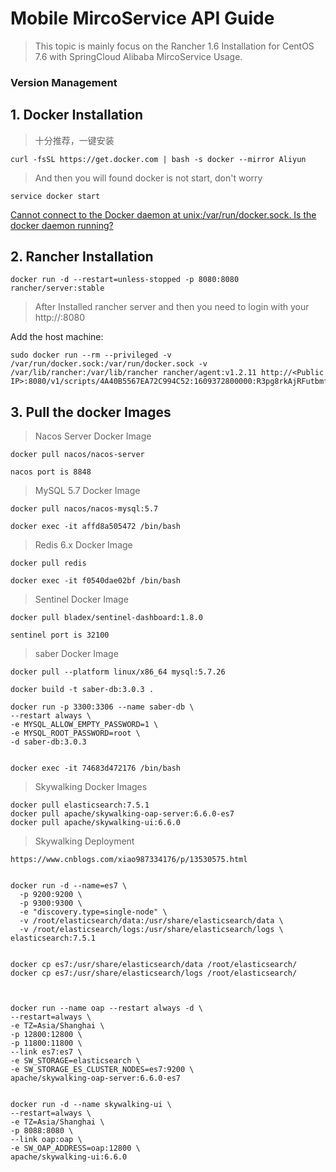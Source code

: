 # Mobile MircoService API Guide

> This topic is mainly focus on the Rancher 1.6 Installation for CentOS 7.6 with SpringCloud Alibaba MircoService Usage.

### Version Management



## 1. Docker Installation

>  十分推荐，一键安装

```
curl -fsSL https://get.docker.com | bash -s docker --mirror Aliyun
```

> And then you will found docker is not start, don't worry

```
service docker start
```

[Cannot connect to the Docker daemon at unix:/var/run/docker.sock. Is the docker daemon running?](https://stackoverflow.com/questions/44678725/cannot-connect-to-the-docker-daemon-at-unix-var-run-docker-sock-is-the-docker)

## 2. Rancher Installation

```
docker run -d --restart=unless-stopped -p 8080:8080 rancher/server:stable
```

> After Installed rancher server and then you need to login with your http://<Public IP>:8080

Add the host machine:

```
sudo docker run --rm --privileged -v /var/run/docker.sock:/var/run/docker.sock -v /var/lib/rancher:/var/lib/rancher rancher/agent:v1.2.11 http://<Public IP>:8080/v1/scripts/4A40B5567EA72C994C52:1609372800000:R3pg8rkAjRFutbmfE54DpJMs
```

## 3. Pull the docker Images

> Nacos Server  Docker Image

```
docker pull nacos/nacos-server

nacos port is 8848
```

> MySQL 5.7 Docker Image

```
docker pull nacos/nacos-mysql:5.7

docker exec -it affd8a505472 /bin/bash
```

> Redis 6.x Docker Image

```
docker pull redis

docker exec -it f0540dae02bf /bin/bash
```

> Sentinel Docker Image

```
docker pull bladex/sentinel-dashboard:1.8.0

sentinel port is 32100
```

> saber Docker Image

```
docker pull --platform linux/x86_64 mysql:5.7.26

docker build -t saber-db:3.0.3 .

docker run -p 3300:3306 --name saber-db \
--restart always \
-e MYSQL_ALLOW_EMPTY_PASSWORD=1 \
-e MYSQL_ROOT_PASSWORD=root \
-d saber-db:3.0.3


docker exec -it 74683d472176 /bin/bash
```

> Skywalking Docker Images

```
docker pull elasticsearch:7.5.1
docker pull apache/skywalking-oap-server:6.6.0-es7
docker pull apache/skywalking-ui:6.6.0
```

> Skywalking Deployment

```
https://www.cnblogs.com/xiao987334176/p/13530575.html


docker run -d --name=es7 \
  -p 9200:9200 \
  -p 9300:9300 \
  -e "discovery.type=single-node" \
  -v /root/elasticsearch/data:/usr/share/elasticsearch/data \
  -v /root/elasticsearch/logs:/usr/share/elasticsearch/logs \
elasticsearch:7.5.1


docker cp es7:/usr/share/elasticsearch/data /root/elasticsearch/
docker cp es7:/usr/share/elasticsearch/logs /root/elasticsearch/



docker run --name oap --restart always -d \
--restart=always \
-e TZ=Asia/Shanghai \
-p 12800:12800 \
-p 11800:11800 \
--link es7:es7 \
-e SW_STORAGE=elasticsearch \
-e SW_STORAGE_ES_CLUSTER_NODES=es7:9200 \
apache/skywalking-oap-server:6.6.0-es7


docker run -d --name skywalking-ui \
--restart=always \
-e TZ=Asia/Shanghai \
-p 8088:8080 \
--link oap:oap \
-e SW_OAP_ADDRESS=oap:12800 \
apache/skywalking-ui:6.6.0
```

